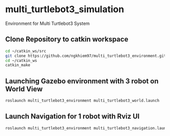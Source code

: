 # multi_turtlebot3_simulation

Environment for Multi Turtlebot3 System

## Clone Repository to catkin workspace
```bash
cd ~/catkin_ws/src 
git clone https://github.com/ngkhiem97/multi_turtlebot3_environment.git
cd ~/catkin_ws
catkin_make
```

## Launching Gazebo environment with 3 robot on World View

```bash
roslaunch multi_turtlebot3_environment multi_turtlebot3_world.launch
```

## Launch Navigation for 1 robot with Rviz UI

```bash
roslaunch multi_turtlebot3_environment multi_turtlebot3_navigation.launch
```
